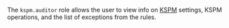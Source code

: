The `kspm.auditor` role allows the user to view info on [KSPM](../../security-deck/concepts/kspm.md) settings, KSPM operations, and the list of exceptions from the rules.
